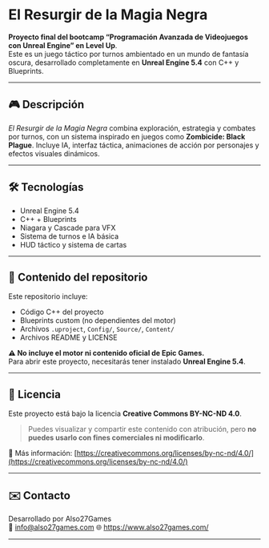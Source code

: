 # El Resurgir de la Magia Negra

**Proyecto final del bootcamp “Programación Avanzada de Videojuegos con Unreal Engine” en Level Up**.  
Este es un juego táctico por turnos ambientado en un mundo de fantasía oscura, desarrollado completamente en **Unreal Engine 5.4** con C++ y Blueprints.

---

## 🎮 Descripción

*El Resurgir de la Magia Negra* combina exploración, estrategia y combates por turnos, con un sistema inspirado en juegos como **Zombicide: Black Plague**. Incluye IA, interfaz táctica, animaciones de acción por personajes y efectos visuales dinámicos.

---

## 🛠️ Tecnologías

- Unreal Engine 5.4
- C++ + Blueprints
- Niagara y Cascade para VFX
- Sistema de turnos e IA básica
- HUD táctico y sistema de cartas

---

## 📁 Contenido del repositorio

Este repositorio incluye:

- Código C++ del proyecto
- Blueprints custom (no dependientes del motor)
- Archivos `.uproject`, `Config/`, `Source/`, `Content/` 
- Archivos README y LICENSE

**⚠️ No incluye el motor ni contenido oficial de Epic Games.**  
Para abrir este proyecto, necesitarás tener instalado **Unreal Engine 5.4**.

---

## 🚫 Licencia

Este proyecto está bajo la licencia **Creative Commons BY-NC-ND 4.0**.

> Puedes visualizar y compartir este contenido con atribución, pero **no puedes usarlo con fines comerciales ni modificarlo**.

📄 Más información: [https://creativecommons.org/licenses/by-nc-nd/4.0/](https://creativecommons.org/licenses/by-nc-nd/4.0/)

---

## ✉️ Contacto

Desarrollado por Also27Games  
📧 info@also27games.com
🌐 https://www.also27games.com/

---
